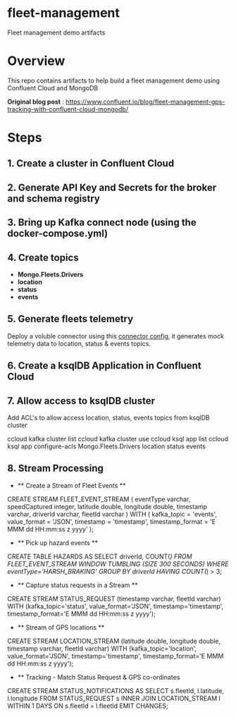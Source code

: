 # fleet-management
Fleet management demo artifacts 

# Overview
This repo contains artifacts to help build a fleet management demo using Confluent Cloud and MongoDB

**Original blog post** : https://www.confluent.io/blog/fleet-management-gps-tracking-with-confluent-cloud-mongodb/

# Steps

## 1. Create a cluster in Confluent Cloud

## 2. Generate API Key and Secrets for the broker and schema registry

## 3. Bring up Kafka connect node (using the docker-compose.yml)

## 4. Create topics

* **Mongo.Fleets.Drivers**
* **location**
* **status**
* **events**

## 5. Generate fleets telemetry

Deploy a voluble connector using this [connector config](https://github.com/avoguru/fleet-management/blob/main/voluble-fleets-telemetry.json), it generates mock telemetry data to location, status & events topics. 

## 6. Create a ksqlDB Application in Confluent Cloud

## 7. Allow access to ksqlDB cluster

Add ACL's to allow access location, status, events topics from ksqlDB cluster

ccloud kafka cluster list
ccloud kafka cluster use <confluent-cloud-cluster-id>
ccloud ksql app list
ccloud ksql app configure-acls <ksqldb-app-name> Mongo.Fleets.Drivers location status events
  
## 8. Stream Processing

* ** Create a Stream of Fleet Events **

CREATE STREAM FLEET_EVENT_STREAM (
 eventType varchar, speedCaptured integer,
 latitude double, longitude double,
 timestamp varchar, driverId varchar,
 fleetId varchar
) WITH (
 kafka_topic = 'events', value_format = 'JSON',
 timestamp = 'timestamp', timestamp_format = 'E MMM dd HH:mm:ss z yyyy'
);

* ** Pick up hazard events **

CREATE TABLE HAZARDS AS
SELECT driverId,
 COUNT(*)
FROM FLEET_EVENT_STREAM
WINDOW TUMBLING (SIZE 300 SECONDS)
WHERE eventType='HARSH_BRAKING'
GROUP BY driverId
HAVING COUNT(*) > 3;

* ** Capture status requests in a Stream **

CREATE STREAM STATUS_REQUEST (timestamp varchar, fleetId varchar) WITH (kafka_topic='status', value_format='JSON', timestamp='timestamp', timestamp_format='E MMM dd HH:mm:ss z yyyy');

* ** Stream of GPS locations **

CREATE STREAM LOCATION_STREAM (latitude double, longitude double, timestamp varchar, fleetId varchar) WITH (kafka_topic='location', value_format='JSON', timestamp='timestamp', timestamp_format='E MMM dd HH:mm:ss z yyyy');

* ** Tracking - Match Status Request & GPS co-ordinates

CREATE STREAM STATUS_NOTIFICATIONS AS
SELECT s.fleetId, l.latitude, l.longitude
FROM STATUS_REQUEST s
INNER JOIN LOCATION_STREAM l
WITHIN 1 DAYS
ON s.fleetId = l.fleetId
EMIT CHANGES;

